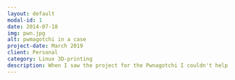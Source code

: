 ```yaml
---
layout: default
modal-id: 1
date: 2014-07-18
img: pwn.jpg
alt: pwmagotchi in a case
project-date: March 2019
client: Personal
category: Linux 3D-printing
description: When I saw the project for the Pwnagotchi I couldn't help it, I had to make one. The face was just too cute, and after having a Tamagotchi as a child it brought back memories. This project was a test of my 3D design skills and my soldering skills. I designed the case and added an external antenna and a real time clock.
---
```

